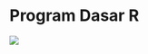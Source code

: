 # Program Dasar R
<img align="center" src= https://lh3.googleusercontent.com/proxy/-q5G1z7SaqgSaE84cinqCIpVWJ1BNp23rtdR9XVVpOvISbfge0D97_oxlm4NYtvQ3kbhahVrbTvyj1oqVUUHb4X4Q7uhUMKhCdh58jlcOYY3MEu8p9Ef7wBWJRPnxdc5H8Je4eZWxOpYtg >
